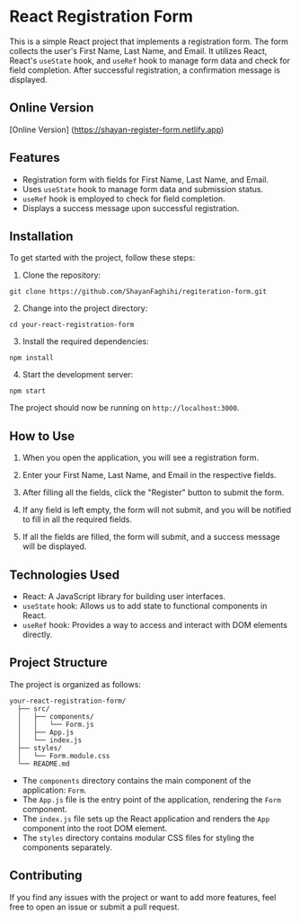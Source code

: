 # React Registration Form

This is a simple React project that implements a registration form. The form collects the user's First Name, Last Name, and Email. It utilizes React, React's `useState` hook, and `useRef` hook to manage form data and check for field completion. After successful registration, a confirmation message is displayed.

## Online Version
[Online Version] (https://shayan-register-form.netlify.app)

## Features

- Registration form with fields for First Name, Last Name, and Email.
- Uses `useState` hook to manage form data and submission status.
- `useRef` hook is employed to check for field completion.
- Displays a success message upon successful registration.

## Installation

To get started with the project, follow these steps:

1. Clone the repository:

```
git clone https://github.com/ShayanFaghihi/regiteration-form.git
```

2. Change into the project directory:

```
cd your-react-registration-form
```

3. Install the required dependencies:

```
npm install
```

4. Start the development server:

```
npm start
```

The project should now be running on `http://localhost:3000`.

## How to Use

1. When you open the application, you will see a registration form.

2. Enter your First Name, Last Name, and Email in the respective fields.

3. After filling all the fields, click the "Register" button to submit the form.

4. If any field is left empty, the form will not submit, and you will be notified to fill in all the required fields.

5. If all the fields are filled, the form will submit, and a success message will be displayed.

## Technologies Used

- React: A JavaScript library for building user interfaces.
- `useState` hook: Allows us to add state to functional components in React.
- `useRef` hook: Provides a way to access and interact with DOM elements directly.

## Project Structure

The project is organized as follows:

```
your-react-registration-form/
  ├── src/
  │   ├── components/
  │   │   └── Form.js
  │   ├── App.js
  │   └── index.js
  ├── styles/
  │   └── Form.module.css
  └── README.md
```

- The `components` directory contains the main component of the application: `Form`.
- The `App.js` file is the entry point of the application, rendering the `Form` component.
- The `index.js` file sets up the React application and renders the `App` component into the root DOM element.
- The `styles` directory contains modular CSS files for styling the components separately.

## Contributing

If you find any issues with the project or want to add more features, feel free to open an issue or submit a pull request.
